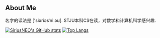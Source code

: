 ## About Me

名字的读法是 ['siəriəsˈniːəʊ]. STJU本科CS在读，对数学和计算机科学感兴趣.

[![SiriusNEO's GitHub stats](https://github-readme-stats-git-masterrstaa-rickstaa.vercel.app/api?username=SiriusNEO)](https://github.com/anuraghazra/github-readme-stats)
[![Top Langs](https://github-readme-stats-git-masterrstaa-rickstaa.vercel.app/api/top-langs/?username=SiriusNEO&layout=compact)](https://github.com/anuraghazra/github-readme-stats)
